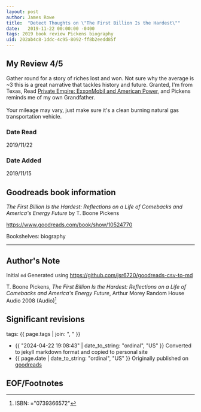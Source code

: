 ```yaml
---
layout: post
author: James Rowe
title:  "Detect Thoughts on \"The First Billion Is the Hardest\""
date:   2019-11-22 00:00:00 -0400
tags: 2019 book review Pickens biography
uid: 202ab4c8-1ddc-4c95-8092-ff8b2eedd85f
---
```


<!-- highly dependent on how you personally use jekyll templates, and how you want this to show up -->
<!-- escape any jekyll keys with double brackets -->

## My Review 4/5

Gather round for a story of riches lost and won. Not sure why the average is ~3 this is a great narrative that tackles history and future. Granted, I'm from Texas, Read [Private Empire: ExxonMobil and American Power](https://www.goodreads.com/book/show/13372977), and Pickens reminds me of my own Grandfather.<br/><br/>Your mileage may vary, just make sure it's a clean burning natural gas transportation vehicle.

### Date Read
2019/11/22

### Date Added
2019/11/15

## Goodreads book information

*The First Billion Is the Hardest: Reflections on a Life of Comebacks and America's Energy Future* by T. Boone Pickens

https://www.goodreads.com/book/show/10524770

Bookshelves: biography

---

## Author's Note

Initial `md` Generated using https://github.com/jsr6720/goodreads-csv-to-md

T. Boone Pickens, *The First Billion Is the Hardest: Reflections on a Life of Comebacks and America's Energy Future*, Arthur Morey Random House Audio 2008 (Audio)[^1]

## Significant revisions

tags: {{ page.tags | join: ", " }} <!-- todo move this somewhere -->

- {{ "2024-04-22 19:08:43" | date_to_string: "ordinal", "US" }} Converted to jekyll markdown format and copied to personal site
- {{ page.date | date_to_string: "ordinal", "US" }} Originally published on [goodreads](https://www.goodreads.com)

## EOF/Footnotes

[^1]: ISBN: ="0739366572"